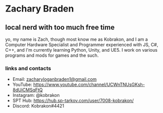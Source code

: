 # Zachary Braden

## local nerd with too much free time

yo, my name is Zach, though most know me as Kobrakon, and I am a Computer Hardware Specialist and Programmer experienced with JS, C#, C++, and I'm currently learning Python, Unity, and UE5. I work on various programs and mods for games and the such.

### links and contacts

- Email: zacharyloganbraden1@gmail.com
- YouTube: https://www.youtube.com/channel/UCWnTNUsGKsh-8dUiCMSqFtQ
- Instagram: @kobrakon
- SPT Hub: https://hub.sp-tarkov.com/user/7008-kobrakon/
- Discord: Kobrakon#4421
